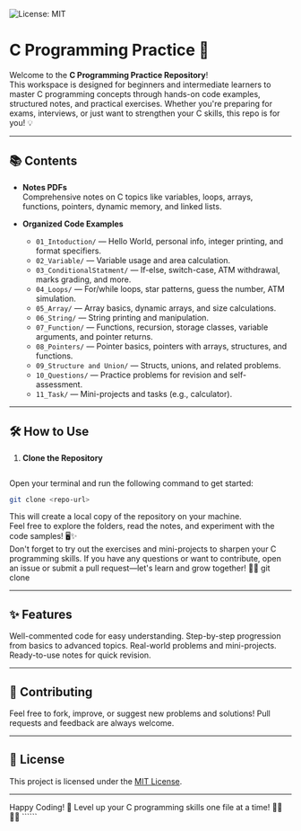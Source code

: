 ![License: MIT](https://img.shields.io/badge/License-MIT-yellow.svg)

# C Programming Practice 🚀

Welcome to the **C Programming Practice Repository**!  
This workspace is designed for beginners and intermediate learners to master C programming concepts through hands-on code examples, structured notes, and practical exercises. Whether you're preparing for exams, interviews, or just want to strengthen your C skills, this repo is for you! 💡

---

## 📚 Contents

- **Notes PDFs**  
  Comprehensive notes on C topics like variables, loops, arrays, functions, pointers, dynamic memory, and linked lists.

- **Organized Code Examples**  
  - `01_Intoduction/` — Hello World, personal info, integer printing, and format specifiers.
  - `02_Variable/` — Variable usage and area calculation.
  - `03_ConditionalStatment/` — If-else, switch-case, ATM withdrawal, marks grading, and more.
  - `04_Loops/` — For/while loops, star patterns, guess the number, ATM simulation.
  - `05_Array/` — Array basics, dynamic arrays, and size calculations.
  - `06_String/` — String printing and manipulation.
  - `07_Function/` — Functions, recursion, storage classes, variable arguments, and pointer returns.
  - `08_Pointers/` — Pointer basics, pointers with arrays, structures, and functions.
  - `09_Structure and Union/` — Structs, unions, and related problems.
  - `10_Questions/` — Practice problems for revision and self-assessment.
  - `11_Task/` — Mini-projects and tasks (e.g., calculator).

---

## 🛠️ How to Use

1. **Clone the Repository**
   ```sh
Open your terminal and run the following command to get started:

```sh
git clone <repo-url>
```
This will create a local copy of the repository on your machine.  
Feel free to explore the folders, read the notes, and experiment with the code samples! 🖥️✨  
Don't forget to try out the exercises and mini-projects to sharpen your C programming skills. If you have any questions or want to contribute, open an issue or submit a pull request—let's learn and grow together! 🤝🚀 git clone <repo-url>

---

## ✨ Features

Well-commented code for easy understanding.
Step-by-step progression from basics to advanced topics.
Real-world problems and mini-projects.
Ready-to-use notes for quick revision.

---

## 🤝 Contributing
Feel free to fork, improve, or suggest new problems and solutions!
Pull requests and feedback are always welcome.

--- 


## 📝 License

This project is licensed under the [MIT License](./LICENSE).

---

Happy Coding! 🎉
Level up your C programming skills one file at a time! 👨‍💻👩‍💻 ``````
